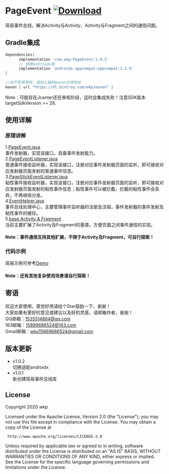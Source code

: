 # PageEvent [ ![Download](https://api.bintray.com/packages/wkp/maven/PageEvent/images/download.svg) ](https://bintray.com/wkp/maven/PageEvent/_latestVersion)
简易事件总线，解决Activity与Activity、Activity与Fragment之间的通信问题。
## Gradle集成
```groovy
dependencies{
      implementation 'com.wkp:PageEvent:1.0.2'
      // 依赖androidx库
      implementation 'androidx.appcompat:appcompat:1.1.0'
}

//如不愿意等待，请加上我的maven仓库地址
maven { url "https://dl.bintray.com/wkp/maven" }
```
Note：可能存在Jcenter还在审核阶段，这时会集成失败！注意SDK版本targetSdkVersion >= 28.
## 使用详解
### 原理讲解
1.<a href="https://github.com/wkp111/PageEventDemo/blob/master/pageevent/src/main/java/com/wkp/pageevent/inter/PageEvent.java">PageEvent.java</a></br>
事件发射器，实现该接口，具备事件发射能力。</br>
2.<a href="https://github.com/wkp111/PageEventDemo/blob/master/pageevent/src/main/java/com/wkp/pageevent/inter/PageEventListener.java">PageEventListener.java</a></br>
普通事件接收监听器，实现该接口，注册对应事件发射器页面的监听，即可接收对应发射器页面发射的普通事件信息。</br>
3.<a href="https://github.com/wkp111/PageEventDemo/blob/master/pageevent/src/main/java/com/wkp/pageevent/inter/PageStickEventListener.java">PageStickEventListener.java</a></br>
粘性事件接收监听器，实现该接口，注册对应事件发射器页面的监听，即可接收对应发射器页面发射的粘性事件信息；粘性事件可以被拦截，拦截的粘性事件会丢弃，不再继续分发。</br>
4.<a href="https://github.com/wkp111/PageEventDemo/blob/master/pageevent/src/main/java/com/wkp/pageevent/helper/EventHelper.java">EventHelper.java</a></br>
事件总线处理中心，主要管理事件监听器的注册及注销，事件发射器的事件发射及粘性事件的缓存。</br>
5.<a href="https://github.com/wkp111/PageEventDemo/tree/master/pageevent/src/main/java/com/wkp/pageevent/base">base Activity & Fragment</a></br>
当前主要扩展了Activity及Fragment的基类，方便页面之间事件通信的实现。</br>
#### Note：事件通信支持其他扩展，不限于Activity及Fragment，可自行探索！
### 代码示例
简易示例可参考<a href="https://github.com/wkp111/PageEventDemo/tree/master/app/src/main/java/com/wkp/pageeventdemo">Demo</a>
#### Note：还有其他复杂使用场景请自行探索！ 
## 寄语
欢迎大家使用，感觉好用请给个Star鼓励一下，谢谢！<br/>
大家如果有更好的意见或建议以及好的灵感，请邮箱作者，谢谢！<br/>
QQ邮箱：1535514884@qq.com<br/>
163邮箱：15889686524@163.com<br/>
Gmail邮箱：wkp15889686524@gmail.com<br/>

## 版本更新
* v1.0.2<br/>
切换适配androidx
* v1.0.1<br/>
新创建简易事件总线库
## License

   Copyright 2020 wkp

   Licensed under the Apache License, Version 2.0 (the "License");
   you may not use this file except in compliance with the License.
   You may obtain a copy of the License at

     http://www.apache.org/licenses/LICENSE-2.0

   Unless required by applicable law or agreed to in writing, software
   distributed under the License is distributed on an "AS IS" BASIS,
   WITHOUT WARRANTIES OR CONDITIONS OF ANY KIND, either express or implied.
   See the License for the specific language governing permissions and
   limitations under the License.
